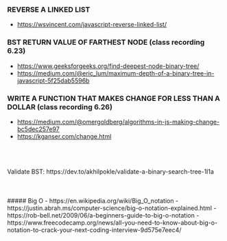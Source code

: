 ### REVERSE A LINKED LIST 
- https://wsvincent.com/javascript-reverse-linked-list/

### BST RETURN VALUE OF FARTHEST NODE (class recording 6.23) 
- https://www.geeksforgeeks.org/find-deepest-node-binary-tree/
- https://medium.com/@eric_lum/maximum-depth-of-a-binary-tree-in-javascript-5f25dab5596b

### WRITE A FUNCTION THAT MAKES CHANGE FOR LESS THAN A DOLLAR (class recording 6.26)
- https://medium.com/@omergoldberg/algorithms-in-js-making-change-bc5dec257e97
- https://kganser.com/change.html
<br>
<br>
<br>
Validate BST: https://dev.to/akhilpokle/validate-a-binary-search-tree-1l1a
<br>
<br>
<br>
<br>
##### Big O 
- https://en.wikipedia.org/wiki/Big_O_notation
- https://justin.abrah.ms/computer-science/big-o-notation-explained.html
- https://rob-bell.net/2009/06/a-beginners-guide-to-big-o-notation
- https://www.freecodecamp.org/news/all-you-need-to-know-about-big-o-notation-to-crack-your-next-coding-interview-9d575e7eec4/
